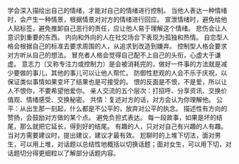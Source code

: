 学会深入描绘出自己的情绪，才能对自己的情绪进行控制。
当他人表达一种情绪时，会产生一种情景，根据情景对对方的情绪进行回应。
宣泄情绪时，避免给他人贴标签，避免推卸自己恶行的责任，应让他人易于理解这个情绪。
悲伤会让人意识到重要的东西。
内向和外向的人在社交场合下表现为孤独和热情。
自恋型人格会根据自己的标准去要求周围的人，从追求到改造到嫌弃。
控制型人格会要求对方听从自己的想法。
冒充者人格会觉得自己配不上自己的头衔，心虚大于谦虚。
意志力（又称专注力或控制力）是会被消耗完的，做好一件事的方法就是减少要做的事儿，其他的事儿可以让他人帮忙。
防御性悲观的人会不乐于庆祝，以保证类似事情如果变坏了结果也是可接受的。
恨的反面是不恨，不是爱，所以让人不恨你，不要希望他爱你。
亲人交流的五个层次：打招呼、分享资讯、交换价值观、情绪感受、交换秘密。
共情：复述对方的话，对方会认为你理解他。
公平：从出生那一刻起，什么都是不公平的，放弃对公平的执念。
描述性有方向的赞扬，会鼓励对方做的某个点。
避免负担式表达。
每一段故事，如果是坏的结尾，那么就把它延长，得到好的结尾。
有趣的人，只对对自己有兴趣的人有趣。
当对方需要建议时，提出建议，建议才最有效。
尬聊时的上堆下切法，面对男生，可以用上堆，对话题以总结性地概括以切换话题；面对女生，可以用下切，对话题切分得更细粒以了解部分话题内容。
